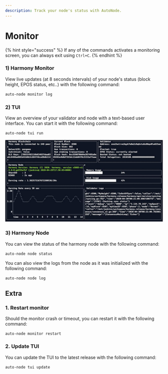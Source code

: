 ```yaml
---
description: Track your node's status with AutoNode.
---
```


# Monitor

{% hint style="success" %}
If any of the commands activates a monitoring screen,  you can always exit using `Ctrl+C`.
{% endhint %}

### **1\) Harmony Monitor**

View live updates \(at 8 seconds intervals\) of your node's status \(block height, EPOS status, etc..\) with the following command:

```bash
auto-node monitor log
```

### 2\) TUI

View an overview of your validator and node with a text-based user interface. You can start it with the following command:

```bash
auto-node tui run
```

![Sample of TUI](../../.gitbook/assets/image%20%2887%29.png)

### 3\) Harmony Node

You can view the status of the harmony node with the following command:

```text
auto-node node status
```

You can also view the logs from the node as it was initialized with the following command:

```text
auto-node node log
```

## Extra

### 1. Restart monitor

Should the monitor crash or timeout, you can restart it with the following command:

```text
auto-node monitor restart
```

### 2. Update TUI

You can update the TUI to the latest release with the following command:

```text
auto-node tui update
```


